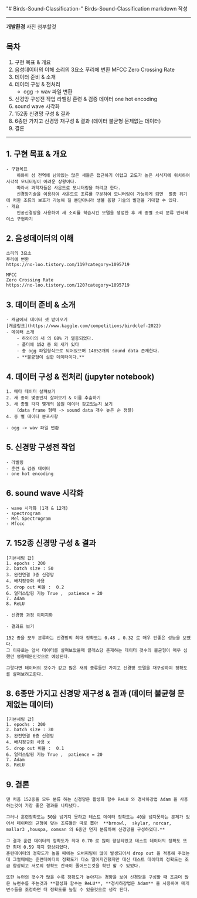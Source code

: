"# Birds-Sound-Classification-" 
Birds-Sound-Classification markdown 작성 

---
**개발환경**
사진 첨부할것 

## 목차

1. 구현 목표 & 개요 
2. 음성데이터의 이해 
	소리의 3요소 
	푸리에 변환 
	MFCC
	Zero Crossing Rate 
3. 데이터 준비 & 소개 
4. 데이터 구성 & 전처리 
	- ogg -> wav 파일 변환 
5. 신경망 구성전 작업
	라벨링 
	훈련 & 검증 데이터
	one hot encoding 
6. sound wave 시각화 
7. 152종 신경망 구성 & 결과
8. 6종만 가지고 신경망 재구성 & 결과 (데이터 불균형 문제없는 데이터) 
9. 결론 


---

## 1. 구현 목표 & 개요 
	- 구현목표 
		하와이 섬 전역에 남아있는 많은 새들은 접근하기 어렵고 고도가 높은 서식지에 위치하여 시각적 모니터링이 어려운 상황이다. 
		따라서 과학자들은 사운드로 모니터링을 하려고 한다.  
		신경망기술을 이용하여 사운드로 조류를 구분하여 모니터링이 가능하게 되면  멸종 위기에 처한 조류의 보호가 가능해 질 뿐만아니라 생물 음향 기술의 발전을 기대할 수 있다. 
	- 개요 
		인공신경망을 사용하여 새 소리를 학습시킨 모델을 생성한 후 새 종별 소리 분류 인터페이스 구현하기
		
## 2. 음성데이터의 이해 
	소리의 3요소 
	푸리에 변환 
	https://no-loo.tistory.com/119?category=1095719
	
	MFCC
	Zero Crossing Rate  
	https://no-loo.tistory.com/120?category=1095719
	
## 3. 데이터 준비 & 소개  
	- 캐글에서 데이터 셋 받아오기 
	[캐글링크](https://www.kaggle.com/competitions/birdclef-2022)
	- 데이터 소개 
		- 하와이의 새 의 68% 가 멸종되었다.
		- 폴더에 152 종 의 새가 있다
		- 총 ogg 파일형식으로 되어있으며 14852개의 sound data 존재한다.
		- **불균형이 심한 데이터이다.**
		
## 4. 데이터 구성 & 전처리 (jupyter notebook) 
	1. 메타 데이터 살펴보기
	2. 새 종이 몇종인지 살펴보기 & 이름 추출하기 
	3. 새 종별 각각 몇개의 음원 데이터 갖고있는지 보기 
		(data frame 형태 -> sound data 개수 높은 순 정렬) 
	4. 종 별 데이터 분포사항 
	
	- ogg -> wav 파일 변환 
	
	
## 5. 신경망 구성전 작업
	- 라벨링 
	- 훈련 & 검증 데이터
	- one hot encoding  
	
## 6. sound wave 시각화 
	- wave 시각화 (1개 & 12개) 
	- spectrogram 
	- Mel Spectrogram 
	- Mfccc 
	
	
## 7. 152종 신경망 구성 & 결과
	[기본세팅 값]
	1. epochs : 200
	2. batch size : 50 
	3. 완전연결 3층 신경망 
	4. 배치정규화 사용 
	5. drop out 비율 :  0.2  
	6. 얼리스탑핑 기능 True ,  patience = 20
	7. Adam
	8. ReLU
	
	- 신경망 과정 이미지화 
	
	- 결과표 보기 
	
	152 종을 모두 분류하는 신경망의 최대 정확도는 0.48 , 0.32 로 매우 안좋은 성능을 보였다.   
	그 이유로는 앞서 데이터를 살펴보았을때 클래스당 존재하는 데이터 갯수의 불균형이 매우 심했던 영향때문인것으로 예상된다. 

	그렇다면 데이터의 갯수가 같고 많은 새의 종류들만 가지고 신경망 모델을 재구성하여 정확도를 살펴보려고한다. 
	
## 8. 6종만 가지고 신경망 재구성 & 결과 (데이터 불균형 문제없는 데이터) 
	[기본세팅 값]
	1. epochs : 200
	2. batch size : 30
	3. 완전연결 6층 신경망 
	4. 배치정규화 사용 x 
	5. drop out 비율 :  0.1
	6. 얼리스탑핑 기능 True ,  patience = 20
	7. Adam
	8. ReLU
	
## 9. 결론 
	맨 처음 152종을 모두 분류 하는 신경망은 활성화 함수 ReLU 와 경사하강법 Adam 을 사용하는것이 가장 좋은 결과를 나타냈다. 
	
	그러나 훈련정확도는 50을 넘기지 못하고 테스트 데이터 정확도는 40을 넘지못하는 문제가 있어서 데이터의 균형이 맞는 조류들만 따로 뽑아  **brnowl,  skylar, norcar, mallar3 ,houspa, comsan 의 6종만 먼저 분류하여 신경망을 구성하였다.** 

	그 결과 훈련 데이터의 정확도가 최대 0.70 로 많이 향상되었고 테스트 데이터의 정확도 또한 최대 0.59 까지 향상되었다. 
	훈련데이터의 정확도가 높을 때에는 오버피팅이 많이 발생되어서 drop out 을 적용해 주었는데 그럴때에는 훈련데이터의 정확도가 다소 떨어지긴했지만 대신 테스트 데이터의 정확도는 조금 향상되고 서로의 정확도 간극이 줄어드는것을 확인 할 수 있었다. 

	또한 뉴런의 갯수가 많을 수록 정확도가 높아지는 경향을 보여 신경망을 구성할 때 조금더 많은 뉴런수를 주는것과 **활성화 함수는 ReLU**, **경사하강법은 Adam** 을 사용하여 매개변수들을 조정하면 더 정확도를 높일 수 있을것으로 생각 된다.
